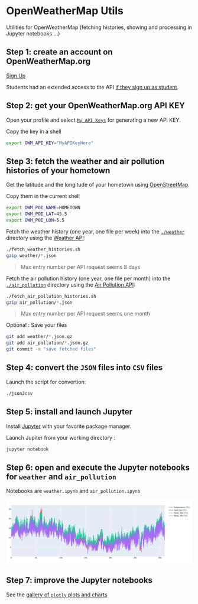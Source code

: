 # OpenWeatherMap Utils

Utilities for OpenWeatherMap (fetching histories, showing and processing in Jupyter notebooks ...)

## Step 1: create an account on OpenWeatherMap.org

[Sign Up](https://home.openweathermap.org/users/sign_up)

Students had an extended access to the API [if they sign up as student](https://home.openweathermap.org/users/sign_up?student=true).

## Step 2: get your OpenWeatherMap.org API KEY

Open your profile and select [`My API Keys`](https://home.openweathermap.org/api_keys) for generating a new API KEY.

Copy the key in a shell

```bash
export OWM_API_KEY="MyAPIKeyHere"
```

## Step 3: fetch the weather and air pollution histories of your hometown

Get the latitude and the longitude of your hometown using [OpenStreetMap](https://www.openstreetmap.org).

Copy them in the current shell

```bash
export OWM_POI_NAME=HOMETOWN
export OWM_POI_LAT=45.5
export OWM_POI_LON=5.5
```

Fetch the weather history (one year, one file per week) into the [`./weather`](./weather) directory using the [Weather API](https://openweathermap.org/history):
```bash
./fetch_weather_histories.sh
gzip weather/*.json
```
> Max entry number per API request seems 8 days

Fetch the air pollution history (one year, one file per month) into the [`./air_pollution`](./air_pollution) directory using the [Air Pollution API](https://openweathermap.org/api/air-pollution):
```bash
./fetch_air_pollution_histories.sh
gzip air_pollution/*.json
```

> Max entry number per API request seems one month

Optional : Save your files
```bash
git add weather/*.json.gz
git add air_pollution/*.json.gz
git commit -m "save fetched files"
```

## Step 4: convert the `JSON` files into `CSV` files

Launch the script for convertion:
```bash
./json2csv
```

## Step 5: install and launch Jupyter

Install [Jupyter](https://jupyter.org/install) with your favorite package manager.

Launch Jupiter from your working directory :
```bash
jupyter notebook
```

## Step 6: open and execute the Jupyter notebooks for `weather` and `air_pollution`

Notebooks are `weather.ipynb` and `air_pollution.ipynb`

![Temperature](temperature.jpg)

## Step 7: improve the Jupyter notebooks

See the [gallery of `plotly` plots and charts](https://plotly.com/python/)
